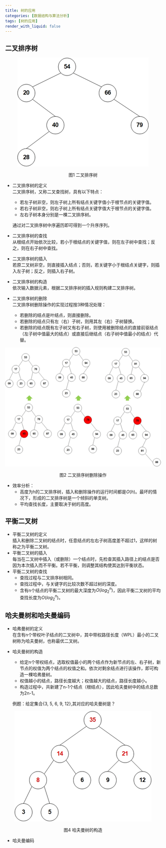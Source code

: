 ```yaml
---
title: 树的应用
categories: [数据结构与算法分析]
tags: [树的应用]
render_with_liquid: false
---
```


## 二叉排序树

<div align='center'>
  <img src="/assets/images/3/tree16.jpg">
  <p>图1 二叉排序树</p>
</div>

* 二叉排序树的定义  
   二叉排序树，又称二叉查找树，具有以下特点：  
   - 若左子树非空，则左子树上所有结点关键字值小于根节点的关键字值。
   - 若右子树非空，则右子树上所有结点关键字值大于根节点的关键字值。
   - 左右子树本身分别是一棵二叉排序树。
  
  通过对二叉排序树中序遍历即可得到一个升序序列。
* 二叉排序树的查找  
    从根结点开始依次比较，若小于根结点的关键字值，则在左子树中查找；反之，则在右子树中查找。
* 二叉排序树的插入  
    若原二叉树非空，则直接插入结点；否则，若关键字小于根结点关键字，则插入左子树；反之，则插入右子树。
* 二叉排序树的构造  
    依次输入数据元素，根据二叉排序树的插入规则构建二叉排序树。
* 二叉排序树的删除  
    二叉排序树删除操作的实现过程按3种情况处理：  
    - 若删除的结点是叶结点，则直接删除。
    - 若删除的结点只有左（右）子树，则用其左（右）子树替换。
    - 若删除的结点既有左子树又有右子树，则使用被删除结点的直接前驱结点（左子树中值最大的结点）或直接后继结点（右子树中值最小的结点）代替。
<div align='center'>
  <img src="/assets/images/3/tree17.jpg">
  <p>图2 二叉排序树删除操作</p>
</div>

* 效率分析：
  - 高度为h的二叉排序树，插入和删除操作的运行时间都是$O\left (h  \right )$。最坏的情况下，形成的二叉排序树是一个倾斜的单支树。
  - 平均查找长度，主要取决于树的高度。

## 平衡二叉树
* 平衡二叉树的定义  
  插入和删除二叉树的结点时，任意结点的左右子树高度差不超过1，这样的树称之为平衡二叉树。
* 平衡二叉树的插入  
  每当在二叉树中插入（或删除）一个结点时，先检查其插入路径上的结点是否因为本次插入而不平衡。若不平衡，则调整其结构使其达到平衡状态。
* 平衡二叉树的查找  
  - 查找过程与二叉排序树相同。
  - 查找过程中，与关键字的比较次数不超过树的深度。
  - 含有n个结点的平衡二叉树的最大深度为$O\left ( {log_{2}}^{n} \right )$，因此平衡二叉树的平均查找长度为$O\left ( {log_{2}}^{n} \right )$。
  
## 哈夫曼树和哈夫曼编码
* 哈弗曼树的定义  
  在含有n个带权叶子结点的二叉树中，其中带权路径长度（WPL）最小的二叉树称为哈夫曼树，也称最优二叉树。
* 哈夫曼树的构造  
  - 给定n个带权结点，选取权值最小的两个结点作为新节点的左、右子树，新节点的权值为两个结点的权值之和。依次对剩余结点进行该操作，即可构造一棵哈弗曼树。
  - 权值越小的结点，路径长度越大；权值越大的结点，路径长度越小。
  - 构造过程中，共新建了n-1个结点（根结点），因此哈夫曼树中的结点总数为2n-1。

  例题：给定集合{3, 5, 6, 9, 12},其对应的哈夫曼树是？
<div align='center'>
  <img src="/assets/images/3/tree18.jpg">
  <p>图4 哈夫曼树的构造</p>
</div>

* 哈夫曼编码  
  
